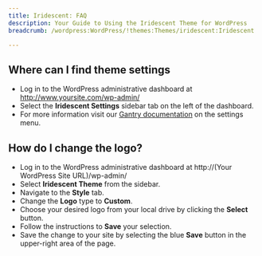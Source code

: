 ```yaml
---
title: Iridescent: FAQ
description: Your Guide to Using the Iridescent Theme for WordPress
breadcrumb: /wordpress:WordPress/!themes:Themes/iridescent:Iridescent

---
```


Where can I find theme settings
-----
* Log in to the WordPress administrative dashboard at http://www.yoursite.com/wp-admin/
* Select the **Iridescent Settings** sidebar tab on the left of the dashboard.
* For more information visit our [Gantry documentation](http://docs.gantry.org/gantry4/configure) on the settings menu.

How do I change the logo?
-----

* Log in to the WordPress administrative dashboard at http://(Your WordPress Site URL)/wp-admin/
* Select **Iridescent Theme** from the sidebar.
* Navigate to the **Style** tab.
* Change the **Logo** type to **Custom**.
* Choose your desired logo from your local drive by clicking the **Select** button.
* Follow the instructions to **Save** your selection.
* Save the change to your site by selecting the blue **Save** button in the upper-right area of the page.